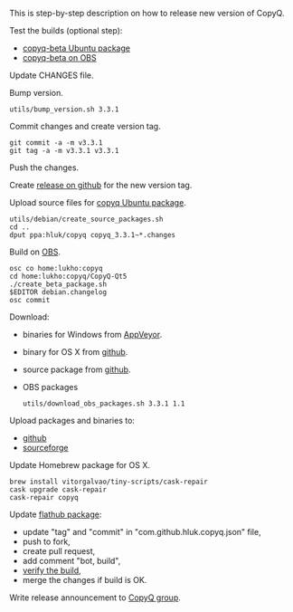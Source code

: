 This is step-by-step description on how to release new version of CopyQ.

Test the builds (optional step):
- [copyq-beta Ubuntu package](https://launchpad.net/~hluk/+archive/ubuntu/copyq-beta)
- [copyq-beta on OBS](https://build.opensuse.org/package/show/home:lukho:copyq-beta/CopyQ-Qt5-beta)

Update CHANGES file.

Bump version.

    utils/bump_version.sh 3.3.1

Commit changes and create version tag.

    git commit -a -m v3.3.1
    git tag -a -m v3.3.1 v3.3.1

Push the changes.

Create [release on github](https://github.com/hluk/CopyQ/releases) for the new version tag.

Upload source files for [copyq Ubuntu package](https://launchpad.net/~hluk/+archive/ubuntu/copyq).

    utils/debian/create_source_packages.sh
    cd ..
    dput ppa:hluk/copyq copyq_3.3.1~*.changes

Build on [OBS](https://build.opensuse.org/package/show/home:lukho:copyq/CopyQ-Qt5).

    osc co home:lukho:copyq
    cd home:lukho:copyq/CopyQ-Qt5
    ./create_beta_package.sh
    $EDITOR debian.changelog
    osc commit

Download:
- binaries for Windows from [AppVeyor](https://ci.appveyor.com/project/hluk/copyq).
- binary for OS X from [github](https://github.com/hluk/CopyQ/releases).
- source package from [github](https://github.com/hluk/CopyQ/releases).
- OBS packages

      utils/download_obs_packages.sh 3.3.1 1.1

Upload packages and binaries to:
- [github](https://github.com/hluk/CopyQ/releases)
- [sourceforge](https://sourceforge.net/projects/copyq/files/)

Update Homebrew package for OS X.

    brew install vitorgalvao/tiny-scripts/cask-repair
    cask upgrade cask-repair
    cask-repair copyq

Update [flathub package](https://github.com/flathub/com.github.hluk.copyq):
- update "tag" and "commit" in "com.github.hluk.copyq.json" file,
- push to fork,
- create pull request,
- add comment "bot, build",
- [verify the build](https://flathub.org/builds/#/),
- merge the changes if build is OK.

Write release announcement to [CopyQ group](https://groups.google.com/forum/#!forum/copyq).
